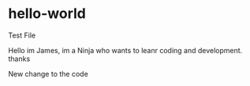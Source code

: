 # hello-world
Test File 


Hello im James, im a Ninja who wants to leanr coding and development. thanks 

New change to the code
